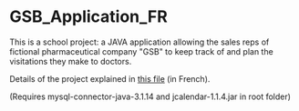# GSB_Application_FR
This is a school project: a JAVA application allowing the sales reps of fictional pharmaceutical company "GSB" to keep track of and plan the visitations they make to doctors. 

Details of the project explained in [this file](PAPPE2.pdf) (in French). 

(Requires mysql-connector-java-3.1.14 and jcalendar-1.1.4.jar in root folder)
